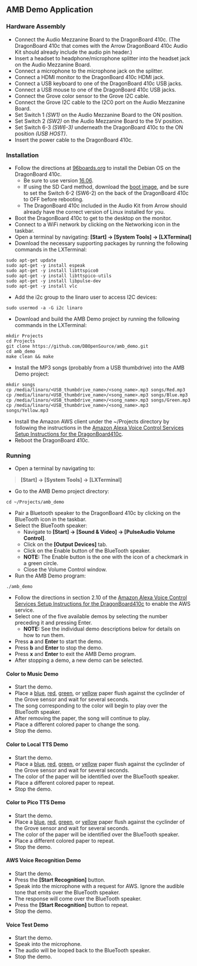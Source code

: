 ## AMB Demo Application

### Hardware Assembly
* Connect the Audio Mezzanine Board to the DragonBoard 410c. (The DragonBoard 410c that comes with the Arrow DragonBoard 410c Audio Kit should already include the audio pin header.)
* Insert a headset to headphone/microphone splitter into the headset jack on the Audio Mezzanine Board.
* Connect a microphone to the microphone jack on the splitter.
* Connect a HDMI monitor to the DragonBoard 410c HDMI jack.
* Connect a USB keyboard to one of the DragonBoard 410c USB jacks.
* Connect a USB mouse to one of the DragonBoard 410c USB jacks.
* Connect the Grove color sensor to the Grove I2C cable.
* Connect the Grove I2C cable to the I2C0 port on the Audio Mezzanine Board.
* Set Switch 1 *(SW1)* on the Audio Mezzanine Board to the ON position.
* Set Switch 2 *(SW2)* on the Audio Mezzanine Board to the 5V position.
* Set Switch 6-3 *(SW6-3)* underneath the DragonBoard 410c to the ON position *(USB HOST)*.
* Insert the power cable to the DragonBoard 410c.

### Installation
* Follow the directions at [96boards.org](http://www.96boards.org/documentation/ConsumerEdition/DragonBoard-410c/Downloads/Debian.md/) to install the Debian OS on the DragonBoard 410c.
   * Be sure to use version [16.06](http://builds.96boards.org/releases/dragonboard410c/linaro/debian/16.06/).
   * If using the SD Card method, download the [boot image](http://builds.96boards.org/releases/dragonboard410c/linaro/debian/16.06/dragonboard410c_sdcard_install_debian-110.zip), and be sure to set the Switch 6-2 (SW6-2) on the back of the DragonBoard 410c to OFF before rebooting.
   * The DragonBoard 410c included in the Audio Kit from Arrow should already have the correct version of Linux installed for you.
* Boot the DragonBoard 410c to get to the desktop on the monitor.
* Connect to a WiFi network by clicking on the Networking icon in the taskbar.
* Open a terminal by navigating: **\[Start\] -> \[System Tools\] -> \[LXTerminal\]**
* Download the necessary supporting packages by running the following commands in the LXTerminal:
```
sudo apt-get update
sudo apt-get -y install espeak
sudo apt-get -y install libttspico0
sudo apt-get -y install libttspico-utils
sudo apt-get -y install libpulse-dev
sudo apt-get -y install vlc
```
* Add the i2c group to the linaro user to access I2C devices:
```
sudo usermod -a -G i2c linaro
```
* Download and build the AMB Demo project by running the following commands in the LXTerminal:
```
mkdir Projects
cd Projects
git clone https://github.com/DBOpenSource/amb_demo.git
cd amb_demo
make clean && make
```
* Install the MP3 songs (probably from a USB thumbdrive) into the AMB Demo project:
```
mkdir songs
cp /media/linaro/<USB_thumbdrive_name>/<song_name>.mp3 songs/Red.mp3
cp /media/linaro/<USB_thumbdrive_name>/<song_name>.mp3 songs/Blue.mp3
cp /media/linaro/<USB_thumbdrive_name>/<song_name>.mp3 songs/Green.mp3
cp /media/linaro/<USB_thumbdrive_name>/<song_name>.mp3 songs/Yellow.mp3
```
* Install the Amazon AWS client under the ~/Projects directory by following the instructions in the [Amazon Alexa Voice Control Services Setup Instructions for the DragonBoard410c](/docs/Alexa-Service-on-DragonBoard410c.pdf).
* Reboot the DragonBoard 410c.

### Running
* Open a terminal by navigating to:
> **\[Start\] -> \[System Tools\] -> \[LXTerminal\]**
* Go to the AMB Demo project directory:
```
cd ~/Projects/amb_demo
```
* Pair a Bluetooth speaker to the DragonBoard 410c by clicking on the BlueTooth icon in the taskbar.
* Select the BlueTooth speaker:
   * Navigate to **\[Start\] -> \[Sound & Video\] -> \[PulseAudio Volume Control\]**.
   * Click on the **\[Output Devices\]** tab.
   * Click on the Enable button of the BlueTooth speaker.
   * **NOTE:** The Enable button is the one with the icon of a checkmark in a green circle.
   * Close the Volume Control window.
* Run the AMB Demo program:
```
./amb_demo
```
* Follow the directions in section 2.10 of the [Amazon Alexa Voice Control Services Setup Instructions for the DragonBoard410c](/docs/Alexa-Service-on-DragonBoard410c.pdf) to enable the AWS service.
* Select one of the five available demos by selecting the number preceding it and pressing Enter.
  * **NOTE:** See the individual demo descriptions below for details on how to run them.
* Press **a** and **Enter** to start the demo.
* Press **b** and **Enter** to stop the demo.
* Press **x** and **Enter** to exit the AMB Demo program.
* After stopping a demo, a new demo can be selected.

#### Color to Music Demo
* Start the demo.
* Place a [blue](/colors/Blue.jpg), [red](/colors/Red.jpg), [green](/colors/Green.jpg), or [yellow](/colors/Yellow.jpg) paper flush against the cyclinder of the Grove sensor and wait for several seconds.
* The song corresponding to the color will begin to play over the BlueTooth speaker.
* After removing the paper, the song will continue to play.
* Place a different colored paper to change the song.
* Stop the demo.

#### Color to Local TTS Demo
* Start the demo.
* Place a [blue](/colors/Blue.jpg), [red](/colors/Red.jpg), [green](/colors/Green.jpg), or [yellow](/colors/Yellow.jpg) paper flush against the cyclinder of the Grove sensor and wait for several seconds.
* The color of the paper will be identified over the BlueTooth speaker.
* Place a different colored paper to repeat.
* Stop the demo.

#### Color to Pico TTS Demo
* Start the demo.
* Place a [blue](/colors/Blue.jpg), [red](/colors/Red.jpg), [green](/colors/Green.jpg), or [yellow](/colors/Yellow.jpg) paper flush against the cyclinder of the Grove sensor and wait for several seconds.
* The color of the paper will be identified over the BlueTooth speaker.
* Place a different colored paper to repeat.
* Stop the demo.

#### AWS Voice Recognition Demo
* Start the demo.
* Press the **\[Start Recognition\]** button.
* Speak into the microphone with a request for AWS.  Ignore the audible tone that emits over the BlueTooth speaker.
* The response will come over the BlueTooth speaker.
* Press the **\[Start Recognition\]** button to repeat.
* Stop the demo.

#### Voice Test Demo
* Start the demo.
* Speak into the microphone.
* The audio will be looped back to the BlueTooth speaker.
* Stop the demo.
